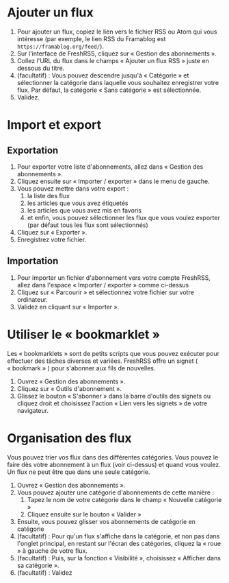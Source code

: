 # Ajouter un flux

 1. Pour ajouter un flux, copiez le lien vers le fichier RSS ou Atom qui vous intéresse (par exemple, le lien RSS du Framablog est `https://framablog.org/feed/`).
 2. Sur l'interface de FreshRSS, cliquez sur « Gestion des abonnements ».
 3. Collez l'URL du flux dans le champs « Ajouter un flux RSS » juste en dessous du titre.
 4. (facultatif) : Vous pouvez descendre jusqu'à « Catégorie » et sélectionner la catégorie dans laquelle vous souhaitez enregistrer votre flux. Par défaut, la catégorie « Sans catégorie » est sélectionnée.
 5. Validez.

# Import et export

## Exportation

 1. Pour exporter votre liste d'abonnements, allez dans « Gestion des abonnements ».
 2. Cliquez ensuite sur « Importer / exporter » dans le menu de gauche.
 3. Vous pouvez mettre dans votre export :
    1. la liste des flux
    2. les articles que vous avez étiquetés
    3. les articles que vous avez mis en favoris
    4. et enfin, vous pouvez sélectionner les flux que vous voulez exporter (par défaut tous les flux sont sélectionnés)
 4. Cliquez sur « Exporter ».
 5. Enregistrez votre fichier.
 
 ## Importation
 
  1. Pour importer un fichier d'abonnement vers votre compte FreshRSS, allez dans l'espace « Importer / exporter » comme ci-dessus
  2. Cliquez sur « Parcourir » et sélectionnez votre fichier sur votre ordinateur.
  3. Validez en cliquant sur « Importer ».

# Utiliser le « bookmarklet »

Les « bookmarklets » sont de petits scripts que vous pouvez exécuter pour
effectuer des tâches diverses et variées. FreshRSS offre un signet (
« bookmark » ) pour s'abonner aux fils de nouvelles.

 1. Ouvrez « Gestion des abonnements ».
 2. Cliquez sur « Outils d'abonnement ».
 3. Glissez le bouton « S'abonner » dans la barre d'outils des signets ou
    cliquez droit et choisissez l'action « Lien vers les signets » de votre
    navigateur.

# Organisation des flux

Vous pouvez trier vos flux dans des différentes catégories. Vous pouvez le faire dès votre abonnement à un flux (voir ci-dessus) et quand vous voulez.
Un flux ne peut être que dans une seule catégorie.

 1. Ouvrez « Gestion des abonnements ».
 2. Vous pouvez ajouter une catégorie d'abonnements de cette manière :
    1. Tapez le nom de votre catégorie dans le champ « Nouvelle catégorie »
    2. Cliquez ensuite sur le bouton « Valider »
 3. Ensuite, vous pouvez glisser vos abonnements de catégorie en catégorie
 4. (facultatif) : Pour qu'un flux s'affiche dans la catégorie, et non pas dans l'onglet principal, en restant sur l'écran des catégories, cliquez la « roue » à gauche de votre flux.
 5. (facultatif) : Puis, sur la fonction « Visibilité », choisissez « Afficher dans sa catégorie ».
 6. (facultatif) : Validez
